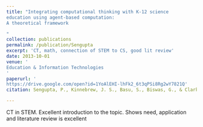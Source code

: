```yaml
---
title: "Integrating computational thinking with K-12 science
education using agent-based computation:
A theoretical framework

"
collection: publications
permalink: /publication/Sengupta
excerpt: 'CT, math, connection of STEM to CS, good lit review'
date: 2013-10-01
venue: '
Education & Information Technologies
'
paperurl: '
https://drive.google.com/open?id=1YoAlEHI-lhFk2_6t3qPSi8Rg2wY7821Q'
citation: Sengupta, P., Kinnebrew, J. S., Basu, S., Biswas, G., & Clark, D. (2013). Integrating computational thinking with K-12 science education using agent-based computation: A theoretical framework. Education and Information Technologies, 18(2), 351-380.

---
```


CT in STEM. Excellent introduction to the topic. Shows need, application and literature review is excellent
